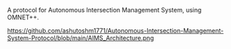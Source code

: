A protocol for Autonomous Intersection Management System, using OMNET++.

https://github.com/ashutoshm1771/Autonomous-Intersection-Management-System-Protocol/blob/main/AIMS_Architecture.png
